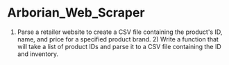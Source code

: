 # Arborian_Web_Scraper
1) Parse a retailer website to create a CSV file containing the product's ID, name, and price for a specified product brand. 2) Write a function that will take a list of product IDs and parse it to a CSV file containing the ID and inventory.
